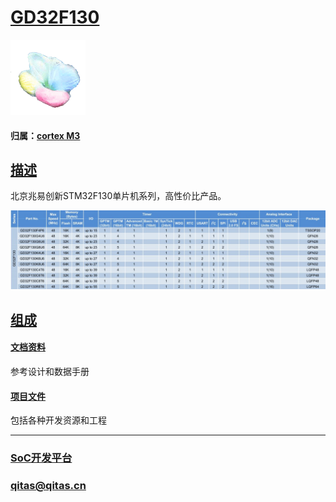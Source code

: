 ﻿# [GD32F130](https://github.com/sochub/GD32F130)

[![sites](SoC/SoC.png)](http://www.qitas.cn) 

#### 归属：[cortex M3](https://github.com/sochub/CM3)

## [描述](https://github.com/sochub/GD32F130/wiki) 

北京兆易创新STM32F130单片机系列，高性价比产品。

[![sites](docs/GD32F130.jpg)](http://www.qitas.cn) 

## [组成](SoC/) 

#### [文档资料](docs/)

参考设计和数据手册

#### [项目文件](project/)

包括各种开发资源和工程

---

###  [SoC开发平台](http://www.qitas.cn)   

###  qitas@qitas.cn